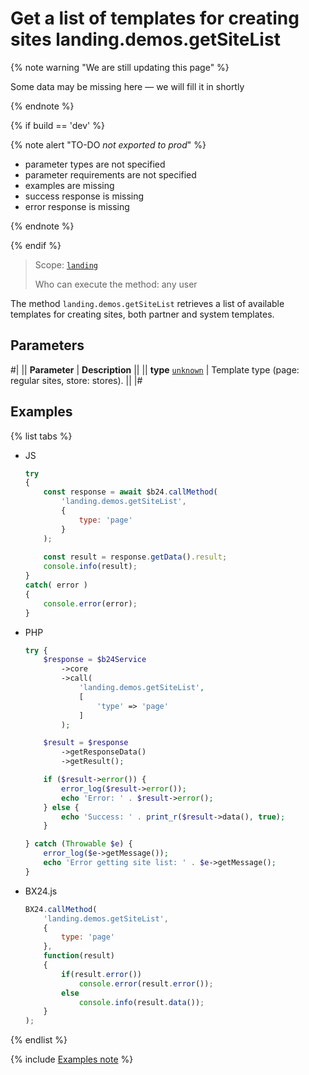 # Get a list of templates for creating sites landing.demos.getSiteList

{% note warning "We are still updating this page" %}

Some data may be missing here — we will fill it in shortly

{% endnote %}

{% if build == 'dev' %}

{% note alert "TO-DO _not exported to prod_" %}

- parameter types are not specified
- parameter requirements are not specified
- examples are missing
- success response is missing
- error response is missing

{% endnote %}

{% endif %}

> Scope: [`landing`](../../scopes/permissions.md)
>
> Who can execute the method: any user

The method `landing.demos.getSiteList` retrieves a list of available templates for creating sites, both partner and system templates.

## Parameters

#|
|| **Parameter** | **Description** ||
|| **type**
[`unknown`](../../data-types.md) | Template type (page: regular sites, store: stores). ||
|#

## Examples

{% list tabs %}

- JS

    ```js
    try
    {
    	const response = await $b24.callMethod(
    		'landing.demos.getSiteList',
    		{
    			type: 'page'
    		}
    	);
    	
    	const result = response.getData().result;
    	console.info(result);
    }
    catch( error )
    {
    	console.error(error);
    }
    ```

- PHP

    ```php
    try {
        $response = $b24Service
            ->core
            ->call(
                'landing.demos.getSiteList',
                [
                    'type' => 'page'
                ]
            );
    
        $result = $response
            ->getResponseData()
            ->getResult();
    
        if ($result->error()) {
            error_log($result->error());
            echo 'Error: ' . $result->error();
        } else {
            echo 'Success: ' . print_r($result->data(), true);
        }
    
    } catch (Throwable $e) {
        error_log($e->getMessage());
        echo 'Error getting site list: ' . $e->getMessage();
    }
    ```

- BX24.js

    ```js
    BX24.callMethod(
        'landing.demos.getSiteList',
        {
            type: 'page'
        },
        function(result)
        {
            if(result.error())
                console.error(result.error());
            else
                console.info(result.data());
        }
    );
    ```

{% endlist %}

{% include [Examples note](../../../_includes/examples.md) %}